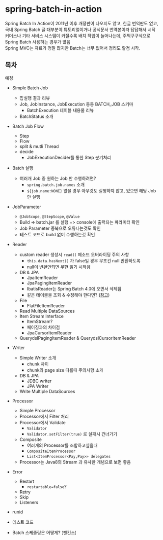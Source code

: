 # spring-batch-in-action

Spring Batch In Action이 2011년 이후 개정판이 나오지도 않고, 한글 번역판도 없고, 국내 Spring Batch 글 대부분이 튜토리얼이거나 공식문서 번역본이라 답답해서 시작  
커머스나 기타 서비스 시스템이 커질수록 배치 작업이 늘어나는데, 주먹구구식으로 Spring Batch 사용하는 경우가 많음  
Spring MVC는 자료가 정말 많지만 Batch는 너무 없어서 정리도 할겸 시작.  


## 목차

예정

* Simple Batch Job
    * 잡실행 결과 리뷰
    * Job, JobInstance, JobExecution 등등 BATCH_JOB 스키마
        * BatchExecution 테이블 내용물 리뷰
    * BatchStatus 소개
* Batch Job Flow
    * Step
    * Flow
    * split & mutli Thread
    * decide
        * JobExecutionDecider를 통한 Step 분기처리

* Batch 실행
    * 여러개 Job 중 원하는 Job 만 수행하려면?
        * ```spring.batch.job.names``` 소개
        * ```${job.name:NONE}``` 없을 경우 아무것도 실행하지 않고, 있으면 해당 Job만 실행 
* JobParameter
    * ```@JobScope```, ```@StepScope```, ```@Value```
    * Build => batch.jar 를 실행 => console에 출력되는 파라미터 확인
    * Job Parameter 중복으로 오류나는것도 확인
    * 테스트 코드로 build 없이 수행하는것 확인
* Reader
    * custom reader 생성시 ```read()``` 메소드 오버라이딩 주의 사항
        * ```this.data.hasNext()``` 가 false일 경우 무조건 null 반환하도록
        * null이 반환안되면 무한 읽기 시작됨
    * DB & JPA
        * JpaItemReader
        * JpaPagingItemReader
        * IbatisReader는 Spring Batch 4.0에 오면서 삭제됨
        * 같은 테이블을 조회 & 수정해야 한다면? ([참고](https://stackoverflow.com/questions/26509971/spring-batch-jpapagingitemreader-why-some-rows-are-not-read))
    * File
        * FlatFileItemReader
    * Read Multiple DataSources
    * Item Stream Interface
        * ItemStream? 
        * 페이징과의 차이점
        * JpaCursorItemReader
    * QuerydslPagingItemReader & QuerydslCursorItemReader
* Writer
    * Simple Writer 소개
        * chunk 차이
        * chunk와 page size 다를때 주의사항 소개
    * DB & JPA
        * JDBC writer
        * JPA Writer
    * Write Multiple DataSources
* Processor
    * Simple Processor
    * Processor에서 Filter 처리
    * Processor에서 Validate
        * ```Validator```
        * ```Validator.setFilter(true)``` 로 실패시 건너가기
    * Composite
        * 여러개의 Processor를 조합하고싶을때
        * ```CompositeItemProcessor```
        * ```List<ItemProcessor<Pay,Pay>> delegates```
    * Processor는 Java8의 Stream 과 유사한 개념으로 보면 좋음
* Error
    * Restart
        * ```restartable=false```?
    * Retry
    * Skip
    * Listeners
* runid
* 테스트 코드
* Batch 스케줄링은 어떻게? (젠킨스)


